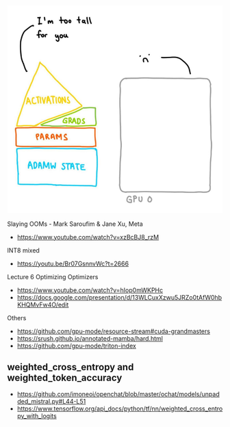 ![](https://github.com/a-r-r-o-w/cogvideox-factory/blob/main/assets/slaying-ooms.png)

Slaying OOMs - Mark Saroufim & Jane Xu, Meta 
- https://www.youtube.com/watch?v=xzBcBJ8_rzM

INT8 mixed
- https://youtu.be/Br07GsnnvWc?t=2666

Lecture 6 Optimizing Optimizers
- https://www.youtube.com/watch?v=hIop0mWKPHc
- https://docs.google.com/presentation/d/13WLCuxXzwu5JRZo0tAfW0hbKHQMvFw4O/edit

Others
- https://github.com/gpu-mode/resource-stream#cuda-grandmasters
- https://srush.github.io/annotated-mamba/hard.html
- https://github.com/gpu-mode/triton-index

## weighted_cross_entropy and weighted_token_accuracy
- https://github.com/imoneoi/openchat/blob/master/ochat/models/unpadded_mistral.py#L44-L51
- https://www.tensorflow.org/api_docs/python/tf/nn/weighted_cross_entropy_with_logits
